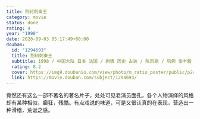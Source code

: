```yaml
---
title: 荆轲刺秦王
category: movie
status: done
rating: 4
year: "1998"
date: 2020-09-03 05:17:49+08:00
douban:
  id: "1294693"
  title: 荆轲刺秦王
  subtitle: 1998 / 中国大陆 日本 法国 / 剧情 历史 古装 / 陈凯歌 / 巩俐 张丰毅
  rating: 8.2
  cover: https://img9.doubanio.com/view/photo/m_ratio_poster/public/p2457792306.jpg
  link: https://movie.douban.com/subject/1294693/
---
```


竟然还有这么一部不著名的著名片子，处处可见老演员面孔，各个人物演绎的风格却有某种相似，癫狂，残酷。有点戏说的味道，可是又很认真的在表现，营造出一种滑稽，荒诞之感。
